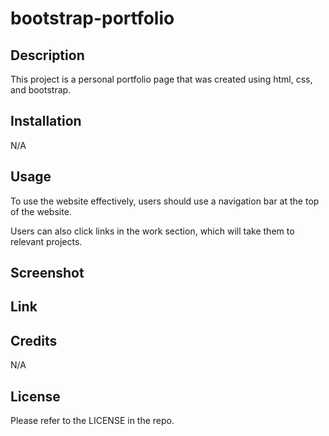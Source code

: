 # bootstrap-portfolio

## Description

This project is a personal portfolio page that was created using html, css, and bootstrap.

## Installation

N/A

## Usage

To use the website effectively, users should use a navigation bar at the top of the website.

Users can also click links in the work section, which will take them to relevant projects.

## Screenshot

## Link

## Credits

N/A

## License

Please refer to the LICENSE in the repo.